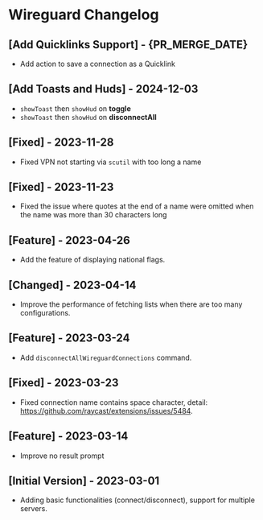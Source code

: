 # Wireguard Changelog

## [Add Quicklinks Support] - {PR_MERGE_DATE}

- Add action to save a connection as a Quicklink

## [Add Toasts and Huds] - 2024-12-03

- `showToast` then `showHud` on **toggle**
- `showToast` then `showHud` on **disconnectAll**

## [Fixed] - 2023-11-28

- Fixed VPN not starting via `scutil` with too long a name

## [Fixed] - 2023-11-23

- Fixed the issue where quotes at the end of a name were omitted when the name was more than 30 characters long

## [Feature] - 2023-04-26

- Add the feature of displaying national flags.

## [Changed] - 2023-04-14

- Improve the performance of fetching lists when there are too many configurations.

## [Feature] - 2023-03-24

- Add `disconnectAllWireguardConnections` command.

## [Fixed] - 2023-03-23

- Fixed connection name contains space character, detail: https://github.com/raycast/extensions/issues/5484.

## [Feature] - 2023-03-14

- Improve no result prompt

## [Initial Version] - 2023-03-01

- Adding basic functionalities (connect/disconnect), support for multiple servers.
